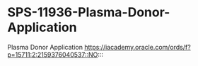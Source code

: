# SPS-11936-Plasma-Donor-Application
Plasma Donor Application
https://iacademy.oracle.com/ords/f?p=15711:2:2159376040537::NO:::
